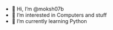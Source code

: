 - 👋 Hi, I’m @moksh07b
- 👀 I’m interested in Computers and stuff
- 🌱 I’m currently learning Python  

<!---
moksh07b/moksh07b is a ✨ special ✨ repository because its `README.md` (this file) appears on your GitHub profile.
You can click the Preview link to take a look at your changes.
--->
